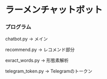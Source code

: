 # ラーメンチャットボット

### プログラム
chatbot.py -> メイン

recommend.py -> レコメンド部分

exract_words.py -> 形態素解析

telegram_token.py -> Telegramのトークン
